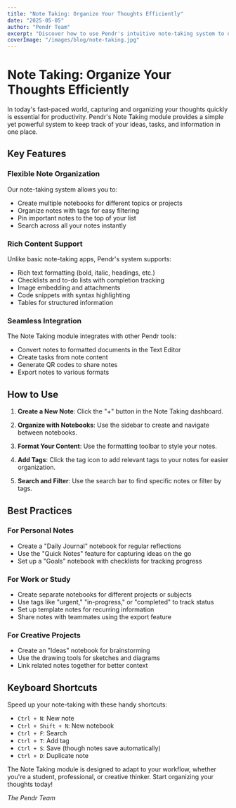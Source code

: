 ```yaml
---
title: "Note Taking: Organize Your Thoughts Efficiently"
date: "2025-05-05"
author: "Pendr Team"
excerpt: "Discover how to use Pendr's intuitive note-taking system to organize your ideas, create to-do lists, and boost your productivity."
coverImage: "/images/blog/note-taking.jpg"
---
```


# Note Taking: Organize Your Thoughts Efficiently

In today's fast-paced world, capturing and organizing your thoughts quickly is essential for productivity. Pendr's Note Taking module provides a simple yet powerful system to keep track of your ideas, tasks, and information in one place.

## Key Features

### Flexible Note Organization

Our note-taking system allows you to:

- Create multiple notebooks for different topics or projects
- Organize notes with tags for easy filtering
- Pin important notes to the top of your list
- Search across all your notes instantly

### Rich Content Support

Unlike basic note-taking apps, Pendr's system supports:

- Rich text formatting (bold, italic, headings, etc.)
- Checklists and to-do lists with completion tracking
- Image embedding and attachments
- Code snippets with syntax highlighting
- Tables for structured information

### Seamless Integration

The Note Taking module integrates with other Pendr tools:

- Convert notes to formatted documents in the Text Editor
- Create tasks from note content
- Generate QR codes to share notes
- Export notes to various formats

## How to Use

1. **Create a New Note**: Click the "+" button in the Note Taking dashboard.

2. **Organize with Notebooks**: Use the sidebar to create and navigate between notebooks.

3. **Format Your Content**: Use the formatting toolbar to style your notes.

4. **Add Tags**: Click the tag icon to add relevant tags to your notes for easier organization.

5. **Search and Filter**: Use the search bar to find specific notes or filter by tags.

## Best Practices

### For Personal Notes

- Create a "Daily Journal" notebook for regular reflections
- Use the "Quick Notes" feature for capturing ideas on the go
- Set up a "Goals" notebook with checklists for tracking progress

### For Work or Study

- Create separate notebooks for different projects or subjects
- Use tags like "urgent," "in-progress," or "completed" to track status
- Set up template notes for recurring information
- Share notes with teammates using the export feature

### For Creative Projects

- Create an "Ideas" notebook for brainstorming
- Use the drawing tools for sketches and diagrams
- Link related notes together for better context

## Keyboard Shortcuts

Speed up your note-taking with these handy shortcuts:

- `Ctrl + N`: New note
- `Ctrl + Shift + N`: New notebook
- `Ctrl + F`: Search
- `Ctrl + T`: Add tag
- `Ctrl + S`: Save (though notes save automatically)
- `Ctrl + D`: Duplicate note

The Note Taking module is designed to adapt to your workflow, whether you're a student, professional, or creative thinker. Start organizing your thoughts today!

*The Pendr Team*

